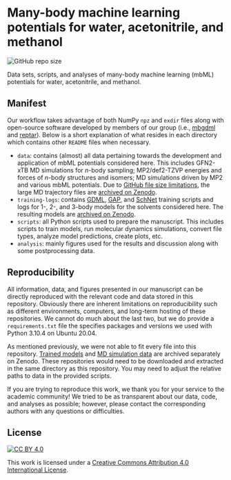 # Many-body machine learning potentials for water, acetonitrile, and methanol

![GitHub repo size](https://img.shields.io/github/repo-size/keithgroup/mbgdml-h2o-meoh-mecn)

Data sets, scripts, and analyses of many-body machine learning (mbML) potentials for water, acetonitrile, and methanol.

## Manifest

Our workflow takes advantage of both NumPy `npz` and `exdir` files along with open-source software developed by members of our group (i.e., [mbgdml](https://github.com/keithgroup/mbGDML) and [reptar](https://github.com/aalexmmaldonado/reptar)).
Below is a short explanation of what resides in each directory which contains other `README` files when necessary.

- `data`: contains (almost) all data pertaining towards the development and application of mbML potentials considered here.
This includes GFN2-xTB MD simulations for $n$-body sampling; MP2/def2-TZVP energies and forces of $n$-body structures and isomers; MD simulations driven by MP2 and various mbML potentials.
Due to [GitHub file size limitations](https://docs.github.com/en/repositories/working-with-files/managing-large-files/about-large-files-on-github#file-size-limits), the large MD trajectory files are [archived on Zenodo](https://doi.org/10.5281/zenodo.7112198).
- `training-logs`: contains [GDML](https://github.com/keithgroup/mbGDML), [GAP](https://libatoms.github.io/GAP/), and [SchNet](https://schnetpack.readthedocs.io/en/stable/) training scripts and logs for 1-, 2-, and 3-body models for the solvents considered here.
The resulting models are [archived on Zenodo](https://doi.org/10.5281/zenodo.7112163).
- `scripts`: all Python scripts used to prepare the manuscript.
This includes scripts to train models, run molecular dynamics simulations, convert file types, analyze model predictions, create plots, etc.
- `analysis`: mainly figures used for the results and discussion along with some postprocessing data.

## Reproducibility

All information, data, and figures presented in our manuscript can be directly reproduced with the relevant code and data stored in this repository.
Obviously there are inherent limitations on reproducibility such as different environments, computers, and long-term hosting of these repositories.
We cannot do much about the last two, but we do provide a `requirements.txt` file the specifies packages and versions we used with Python 3.10.4 on Ubuntu 20.04.

As mentioned previously, we were not able to fit every file into this repository.
[Trained models](https://doi.org/10.5281/zenodo.7112163) and [MD simulation data](https://doi.org/10.5281/zenodo.7112198) are archived separately on Zenodo.
These repositories would need to be downloaded and extracted in the same directory as this repository.
You may need to adjust the relative paths to data in the provided scripts.

If you are trying to reproduce this work, we thank you for your service to the academic community!
We tried to be as transparent about our data, code, and analyses as possible; however, please contact the corresponding authors with any questions or difficulties.

## License

[![CC BY 4.0][cc-by-4.0-shield]][cc-by-4.0]

This work is licensed under a
[Creative Commons Attribution 4.0 International License][cc-by-4.0].

[cc-by-4.0]: http://creativecommons.org/licenses/by/4.0/
[cc-by-4.0-shield]: https://img.shields.io/badge/License-CC%20BY%204.0-lightgrey.svg
